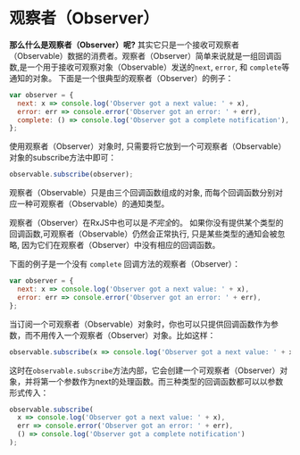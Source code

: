 # 观察者（Observer）

**那么什么是观察者（Observer）呢?** 其实它只是一个接收可观察者（Observable）数据的消费者。观察者（Observer）简单来说就是一组回调函数,是一个用于接收可观察对象（Observable）发送的`next`, `error`, 和 `complete`等通知的对象。 下面是一个很典型的观察者（Observer）的例子：

```js
var observer = {
  next: x => console.log('Observer got a next value: ' + x),
  error: err => console.error('Observer got an error: ' + err),
  complete: () => console.log('Observer got a complete notification'),
};
```

使用观察者（Observer）对象时, 只需要将它放到一个可观察者（Observable）对象的subscribe方法中即可：

<!-- skip-example -->
```js
observable.subscribe(observer);
```

<span class="informal">观察者（Observable）只是由三个回调函数组成的对象, 而每个回调函数分别对应一种可观察者（Observable）的通知类型。</span>

观察者（Observer）在RxJS中也可以是*不完全*的。 如果你没有提供某个类型的回调函数,可观察者（Observable）仍然会正常执行, 只是某些类型的通知会被忽略, 因为它们在观察者（Observer）中没有相应的回调函数。

下面的例子是一个没有 `complete` 回调方法的观察者（Observer）：

```js
var observer = {
  next: x => console.log('Observer got a next value: ' + x),
  error: err => console.error('Observer got an error: ' + err),
};
```

当订阅一个可观察者（Observable）对象时，你也可以只提供回调函数作为参数，而不用传入一个观察者（Observer）对象。比如这样：

<!-- skip-example -->
```js
observable.subscribe(x => console.log('Observer got a next value: ' + x));
```

这时在`observable.subscribe`方法内部，它会创建一个可观察者（Observer）对象，并将第一个参数作为next的处理函数。而三种类型的回调函数都可以以参数形式传入：

<!-- skip-example -->
```js
observable.subscribe(
  x => console.log('Observer got a next value: ' + x),
  err => console.error('Observer got an error: ' + err),
  () => console.log('Observer got a complete notification')
);
```
